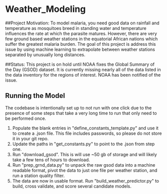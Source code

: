 # Weather_Modeling

##Project Motivation:
To model malaria, you need good data on rainfall and temperature as mosquitoes
breed in standing water and temperature influences the rate at which the
parasite matures. However, there are very few ground based weather stations
in the equatorial African nations which suffer the greatest malaria burden.
The goal of this project is address this issue by using machine learning to
extrapolate between weather stations separated by unusually long distances.

##Status:
This project is on hold until NOAA fixes the Global Summary of the Day (GSOD)
dataset. It is currently missing nearly all of the data listed in the data
inventory for the regions of interest. NOAA has been notified of the issue.


## Running the Model
The codebase is intentionally set up to not run with one click due to the
presence of some steps that take a very long time to run that only need to be
performed once.

1) Populate the blank entries in "define_constants_template.py" and use it to
create a .json file. This file includes passwords, so please do not store it
in your git repo.
2) Update the paths in "get_constants.py" to point to the .json from step one.
3) Run "download_gsod". This is will use ~50 gb of storage and will likely
take a few tens of hours to download.
4) Run "prep_grnd_data.py" to unpack the raw gsod data into a machine readable
format, pivot the data to just one file per weather station, and run a station
quality filter.
5) The data are now in usable format. Run "build_weather_predictor.py" to
build, cross validate, and score several candidate models.
